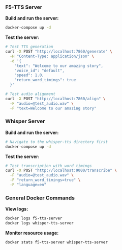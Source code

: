 ### F5-TTS Server

**Build and run the server:**
```bash
docker-compose up -d
```

**Test the server:**
```bash
# Test TTS generation
curl -X POST "http://localhost:7860/generate" \
  -H "Content-Type: application/json" \
  -d '{
    "text": "Welcome to our amazing story",
    "voice_id": "default",
    "speed": 1.0,
    "return_word_timings": true
  }'

# Test audio alignment
curl -X POST "http://localhost:7860/align" \
  -F "audio=@test_audio.wav" \
  -F "text=Welcome to our amazing story"
```

### Whisper Server

**Build and run the server:**
```bash
# Navigate to the whisper-tts directory first
docker-compose up -d
```

**Test the server:**
```bash
# Test transcription with word timings
curl -X POST "http://localhost:9000/transcribe" \
  -F "audio=@test_audio.wav" \
  -F "return_word_timings=true" \
  -F "language=en"
```

### General Docker Commands

**View logs:**
```bash
docker logs f5-tts-server
docker logs whisper-tts-server
```

**Monitor resource usage:**
```bash
docker stats f5-tts-server whisper-tts-server
```